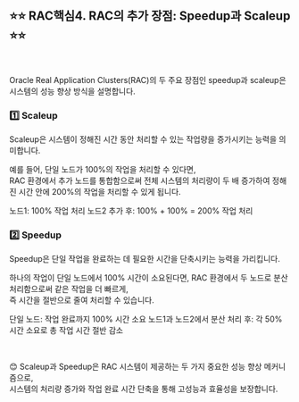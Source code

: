 ## ⭐⭐ RAC핵심4. RAC의 추가 장점: Speedup과 Scaleup ⭐⭐  
  &nbsp;

Oracle Real Application Clusters(RAC)의 두 주요 장점인 speedup과 scaleup은 시스템의 성능 향상 방식을 설명합니다.

### 1️⃣ Scaleup  


Scaleup은 시스템이 정해진 시간 동안 처리할 수 있는 작업량을 증가시키는 능력을 의미합니다.  

예를 들어, 단일 노드가 100%의 작업을 처리할 수 있다면,  
RAC 환경에서 추가 노드를 통합함으로써 전체 시스템의 처리량이 두 배 증가하여 정해진 시간 안에 200%의 작업을 처리할 수 있게 됩니다.

노드1: 100% 작업 처리
노드2 추가 후: 100% + 100% = 200% 작업 처리

### 2️⃣ Speedup  


Speedup은 단일 작업을 완료하는 데 필요한 시간을 단축시키는 능력을 가리킵니다.  

하나의 작업이 단일 노드에서 100% 시간이 소요된다면, 
RAC 환경에서 두 노드로 분산 처리함으로써 같은 작업을 더 빠르게,  
즉 시간을 절반으로 줄여 처리할 수 있습니다.

단일 노드: 작업 완료까지 100% 시간 소요
노드1과 노드2에서 분산 처리 후: 각 50% 시간 소요로 총 작업 시간 절반 감소  

  &nbsp;
  &nbsp;


😊 Scaleup과 Speedup은 RAC 시스템이 제공하는 두 가지 중요한 성능 향상 메커니즘으로,  
    시스템의 처리량 증가와 작업 완료 시간 단축을 통해 고성능과 효율성을 보장합니다.
